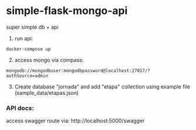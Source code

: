 # simple-flask-mongo-api
super simple db + api

1. run api:
```console
docker-compose up
```
2. access mongo via compass:
```console
mongodb://mongodbuser:mongodbpassword@localhost:27017/?authSource=admin
```

3. Create database "jornada" and add "etapa" collection using example file (sample_data/etapas.json)

### API docs:
access swagger route via: http://localhost:5000/swagger